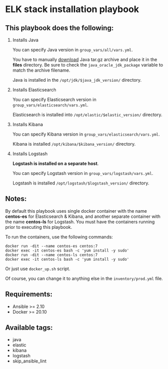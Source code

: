 # ELK stack installation playbook

## This playbook does the following:

1. Installs Java

   You can specify Java version in `group_vars/all/vars.yml`.

   You have to manually [download](https://www.oracle.com/java/technologies/javase-jdk11-downloads.html) Java tar.gz archive and place it in the **files** directory. Be sure to check the `java_oracle_jdk_package` variable to match the archive filename.

   Java is installed in the `/opt/jdk/$java_jdk_version/` directory.

2. Installs Elasticsearch

   You can specify Elasticsearch version in `group_vars/elasticsearch/vars.yml`.

   Elasticsearch is installed into `/opt/elastic/$elastic_version/` directory.

3. Installs Kibana

   You can specify Kibana version in `group_vars/elasticsearch/vars.yml`.

   Kibana is installed `/opt/kibana/$kibana_version/` directory.

4. Installs Logstash

   **Logstash is installed on a separate host**.

   You can specify Logstash version in `group_vars/logstash/vars.yml`.

   Logstash is installed `/opt/logstash/$logstash_version/` directory.

## Notes:
By default this playbook uses single docker container with the name **centos-es** for Elasticsearch & Kibana, and another separate container with the name **centos-ls** for Logstash. You must have the containers running prior to executing this playbook.

To run the containers, use the following commands:
```
docker run -dit --name centos-es centos:7
docker exec -it centos-es bash -c 'yum install -y sudo'
docker run -dit --name centos-ls centos:7
docker exec -it centos-ls bash -c 'yum install -y sudo'
```
Or just use `docker_up.sh` script.

Of course, you can change it to anything else in the `inventory/prod.yml` file.

## Requirements:
* Ansible >= 2.10
* Docker >= 20.10

## Available tags:
* java
* elastic
* kibana
* logstash
* skip_ansible_lint
